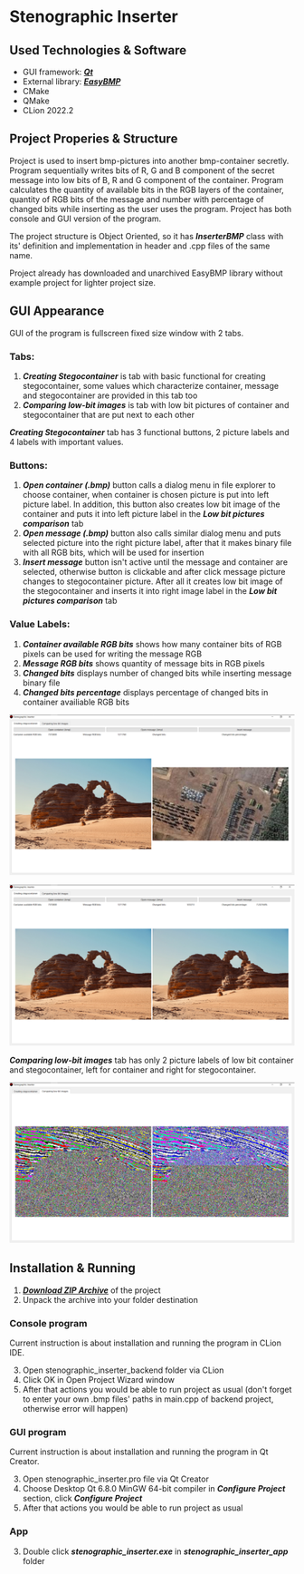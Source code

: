 # Stenographic Inserter
## Used Technologies & Software
- GUI framework: [***Qt***](https://www.qt.io/ "Visit Qt framework webpage")
- External library: [***EasyBMP***](https://easybmp.sourceforge.net/ "Visit library webpage")
- CMake
- QMake
- CLion 2022.2
## Project Properies & Structure
Project is used to insert bmp-pictures into another bmp-container secretly. Program sequentially writes bits of R, G and B component of the secret message into low bits of B, R and G component of the container. Program calculates the quantity of available bits in the RGB layers of the container, quantity of RGB bits of the message and number with percentage of changed bits while inserting as the user uses the program. Project has both console and GUI version of the program.

The project structure is Object Oriented, so it has ***InserterBMP*** class with its' definition and implementation in header and .cpp files of the same name.

Project already has downloaded and unarchived EasyBMP library without example project for lighter project size.

## GUI Appearance

GUI of the program is fullscreen fixed size window with 2 tabs.
### Tabs:
1. ***Creating Stegocontainer*** is tab with basic functional for creating stegocontainer, some values which characterize container, message and stegocontainer are provided in this tab too
2. ***Comparing low-bit images*** is tab with low bit pictures of container and stegocontainer that are put next to each other

***Creating Stegocontainer*** tab has 3 functional buttons, 2 picture labels and 4 labels with important values.

### Buttons:
1. ***Open container (.bmp)*** button calls a dialog menu in file explorer to choose container, when container is chosen picture is put into left picture label. In addition, this button also creates low bit image of the container and puts it into left picture label in the ***Low bit pictures comparison*** tab
2. ***Open message (.bmp)*** button also calls similar dialog menu and puts selected picture into the right picture label, after that it makes binary file with all RGB bits, which will be used for insertion
3. ***Insert message*** button isn't active until the message and container are selected, otherwise button is clickable and after click message picture changes to stegocontainer picture. After all it creates low bit image of the stegocontainer and inserts it into right image label in the ***Low bit pictures comparison*** tab

### Value Labels:
1. ***Container available RGB bits*** shows how many container bits of RGB pixels can be used for writing the message RGB
2. ***Message RGB bits*** shows quantity of message bits in RGB pixels
3. ***Changed bits*** displays number of changed bits while inserting message binary file 
4. ***Changed bits percentage*** displays percentage of changed bits in container availiable RGB bits

![Image description](photos-for-github/Container-Message.png)

![Image description](photos-for-github/Container-Stegocontainer.png)

***Comparing low-bit images*** tab has only 2 picture labels of low bit container and stegocontainer, left for container and right for stegocontainer.

![Image description](photos-for-github/Container-Stegocontainer-Low-Bit.png)

## Installation & Running
1. [***Download ZIP Archive***](https://github.com/kuksarnlav/stenographic_inserter/archive/refs/heads/main.zip "Download stenographic inserter") of the project
2. Unpack the archive into your folder destination
### Console program
Current instruction is about installation and running the program in CLion IDE.

3. Open stenographic_inserter_backend folder via CLion
4. Click OK in Open Project Wizard window
5. After that actions you would be able to run project as usual (don't forget to enter your own .bmp files' paths in main.cpp of backend project, otherwise error will happen)

### GUI program
Current instruction is about installation and running the program in Qt Creator.

3. Open stenographic_inserter.pro file via Qt Creator
4. Choose Desktop Qt 6.8.0 MinGW 64-bit compiler in ***Configure Project*** section, click ***Configure Project***
5. After that actions you would be able to run project as usual

### App

3. Double click ***stenographic_inserter.exe*** in ***stenographic_inserter_app*** folder